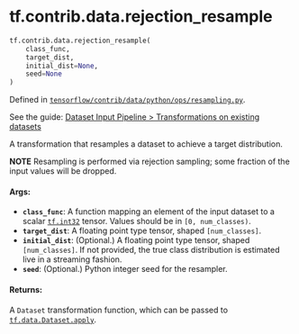 <div itemscope itemtype="http://developers.google.com/ReferenceObject">
<meta itemprop="name" content="tf.contrib.data.rejection_resample" />
</div>

# tf.contrib.data.rejection_resample

``` python
tf.contrib.data.rejection_resample(
    class_func,
    target_dist,
    initial_dist=None,
    seed=None
)
```



Defined in [`tensorflow/contrib/data/python/ops/resampling.py`](https://www.tensorflow.org/code/tensorflow/contrib/data/python/ops/resampling.py).

See the guide: [Dataset Input Pipeline > Transformations on existing datasets](../../../../../api_guides/python/input_dataset.md#Transformations_on_existing_datasets)

A transformation that resamples a dataset to achieve a target distribution.

**NOTE** Resampling is performed via rejection sampling; some fraction
of the input values will be dropped.

#### Args:

* <b>`class_func`</b>: A function mapping an element of the input dataset to a scalar
    <a href="../../../tf/int32.md"><code>tf.int32</code></a> tensor. Values should be in `[0, num_classes)`.
* <b>`target_dist`</b>: A floating point type tensor, shaped `[num_classes]`.
* <b>`initial_dist`</b>: (Optional.)  A floating point type tensor, shaped
    `[num_classes]`.  If not provided, the true class distribution is
    estimated live in a streaming fashion.
* <b>`seed`</b>: (Optional.) Python integer seed for the resampler.


#### Returns:

A `Dataset` transformation function, which can be passed to
<a href="../../../tf/data/Dataset.md#apply"><code>tf.data.Dataset.apply</code></a>.